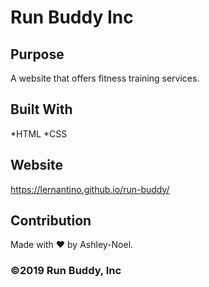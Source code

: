 # Run Buddy Inc

## Purpose
A website that offers fitness training services.

## Built With
*HTML
*CSS

## Website
https://lernantino.github.io/run-buddy/

## Contribution
Made with ❤️ by Ashley-Noel.

### ©2019 Run Buddy, Inc
